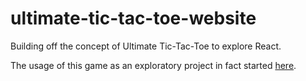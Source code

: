 # ultimate-tic-tac-toe-website
Building off the concept of Ultimate Tic-Tac-Toe to explore React.

The usage of this game as an exploratory project in fact started [here](https://github.com/TianLangHin/Y2022_UltimateTicTacToe).
